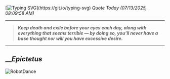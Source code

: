 [![Typing SVG](https://readme-typing-svg.herokuapp.com?font=Press+Start+2P&color=C2F784&size=35&width=900&height=100&lines=Hello+World%2C+I'm+Hung+!)](https://git.io/typing-svg) 
_Quote Today (07/13/2025, 08:09:58 AM)_
___
>**_Keep death and exile before your eyes each day, along with everything that seems terrible — by doing so, you’ll never have a base thought nor will you have excessive desire._**
___

## __**_Epictetus_**

![RobotDance](src/assets/images/robot-dancing-dribble.gif?style=center)
